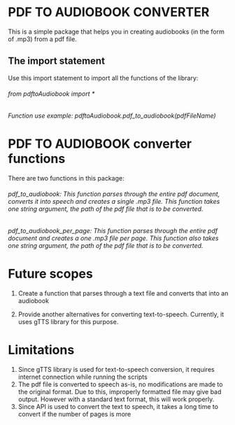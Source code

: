 # PDF TO AUDIOBOOK CONVERTER

This is a simple package that helps you in creating audiobooks (in the form of .mp3) from a pdf file.

## The import statement
Use this import statement to import all the functions of the library:
###### from pdftoAudiobook import *
###### Function use example: _pdftoAudiobook.pdf_to_audiobook(pdfFileName)_

# PDF TO AUDIOBOOK converter functions
There are two functions in this package:
###### pdf_to_audiobook: *This function parses through the entire pdf document, converts it into speech and creates a single .mp3 file. This function takes one string argument, the path of the pdf file that is to be converted.*
###### pdf_to_audiobook_per_page: *This function parses through the entire pdf document and creates a one .mp3 file per page. This function also takes one string argument, the path of the pdf file that is to be converted.*

# Future scopes
1. Create a function that parses through a text file and converts that into an audiobook

2. Provide another alternatives for converting text-to-speech. Currently, it uses gTTS library for this purpose.

# Limitations
1. Since gTTS library is used for text-to-speech conversion, it requires internet connection while running the scripts
2. The pdf file is converted to speech as-is, no modifications are made to the original format. Due to this, improperly
formatted file may give bad output. However with a standard text format, this will work properly.
3. Since API is used to convert the text to speech, it takes a long time to convert if the number of pages
is more
